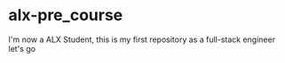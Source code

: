 # alx-pre_course
I'm now a ALX Student, this is my first repository as a full-stack engineer
let's go
